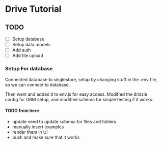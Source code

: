 # Drive Tutorial

## TODO
- [ ] Setup database
- [ ] Setup data models
- [ ] Add auth
- [ ] Add file upload

### Setup For database
Connected database to singlestore, setup by changing stuff in the .env file, so we can connect to database.

Then went and added it to env.js for easy access. Modified the drizzle config for ORM setup, and modified schema for simple testing if it works.

#### TODO from here
- update need to update schema for files and folders
- manually insert examples
- render them in UI
- push and make sure that it works

